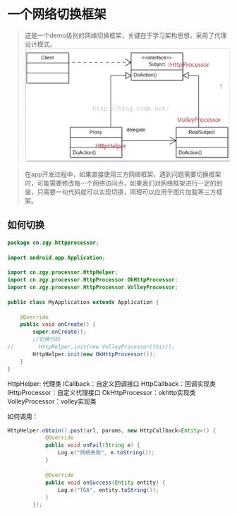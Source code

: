 # 一个网络切换框架
> 这是一个demo级别的网络切换框架，关键在于学习架构思想，采用了代理设计模式。
![代理模式](代理模式.png)

> 在app开发过程中，如果直接使用三方网络框架，遇到问题需要切换框架时，可能需要修改每一个网络访问点，如果我们对网络框架进行一定的封装，只需要一句代码就可以实现切换，同理可以应用于图片加载等三方框架。

## 如何切换
```java
package cn.zgy.httpprocessor;

import android.app.Application;

import cn.zgy.processor.HttpHelper;
import cn.zgy.processor.HttpProcessor.OkHttpProcessor;
import cn.zgy.processor.HttpProcessor.VolleyProcessor;

public class MyApplication extends Application {

    @Override
    public void onCreate() {
        super.onCreate();
        //切换代码
//        HttpHelper.init(new VolleyProcessor(this));
        HttpHelper.init(new OkHttpProcessor());
    }
}

```

HttpHelper: 代理类
ICallback：自定义回调接口
HttpCallback：回调实现类
IHttpProcessor：自定义代理接口
OkHttpProcessor：okhttp实现类
VolleyProcessor：volley实现类


如何调用：

```java
HttpHelper.obtain().post(url, params, new HttpCallback<Entity>() {
            @Override
            public void onFail(String e) {
                Log.e("网络失败", e.toString());
            }

            @Override
            public void onSuccess(Entity entity) {
                Log.e("TGA", entity.toString());
            }
        });
```
